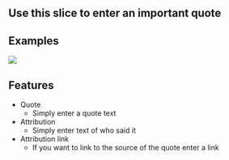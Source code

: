 ## Use this slice to enter an important quote

## Examples
![](https://drive.google.com/uc?id=1X-XqgvUfxY2pf42wCsU5W4WoBL8TG95R)

## Features
- Quote
    - Simply enter a quote text
- Attribution
    - Simply enter text of who said it
- Attribution link
    - If you want to link to the source of the quote enter a link